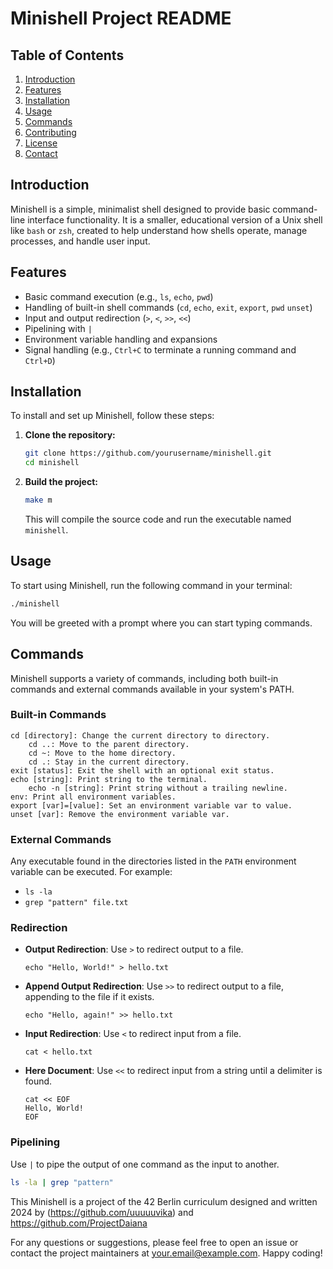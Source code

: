 # Minishell Project README

## Table of Contents

1. [Introduction](#introduction)
2. [Features](#features)
3. [Installation](#installation)
4. [Usage](#usage)
5. [Commands](#commands)
6. [Contributing](#contributing)
7. [License](#license)
8. [Contact](#contact)

## Introduction

Minishell is a simple, minimalist shell designed to provide basic command-line interface functionality. It is a smaller, educational version of a Unix shell like `bash` or `zsh`, created to help understand how shells operate, manage processes, and handle user input.

## Features

- Basic command execution (e.g., `ls`, `echo`, `pwd`)
- Handling of built-in shell commands (`cd`, `echo`, `exit`, `export`, `pwd` `unset`)
- Input and output redirection (`>`, `<`, `>>`, `<<`)
- Pipelining with `|`
- Environment variable handling and expansions
- Signal handling (e.g., `Ctrl+C` to terminate a running command and `Ctrl+D`)

## Installation

To install and set up Minishell, follow these steps:

1. **Clone the repository:**

    ```bash
    git clone https://github.com/yourusername/minishell.git
    cd minishell
    ```

2. **Build the project:**

    ```bash
    make m
    ```

    This will compile the source code and run the executable named `minishell`.

## Usage

To start using Minishell, run the following command in your terminal:

```bash
./minishell
```

You will be greeted with a prompt where you can start typing commands.

## Commands

Minishell supports a variety of commands, including both built-in commands and external commands available in your system's PATH.

### Built-in Commands

    cd [directory]: Change the current directory to directory.
        cd ..: Move to the parent directory.
        cd ~: Move to the home directory.
        cd .: Stay in the current directory.
    exit [status]: Exit the shell with an optional exit status.
    echo [string]: Print string to the terminal.
        echo -n [string]: Print string without a trailing newline.
    env: Print all environment variables.
    export [var]=[value]: Set an environment variable var to value.
    unset [var]: Remove the environment variable var.

### External Commands

Any executable found in the directories listed in the `PATH` environment variable can be executed. For example:

- `ls -la`
- `grep "pattern" file.txt`

### Redirection

- **Output Redirection**: Use `>` to redirect output to a file.

    ```minishell
    echo "Hello, World!" > hello.txt

    ```
- **Append Output Redirection**: Use `>>` to redirect output to a file, appending to the file if it exists.

    ```minishell
    echo "Hello, again!" >> hello.txt
    ```

- **Input Redirection**: Use `<` to redirect input from a file.

    ```minishell
    cat < hello.txt
    ```

- **Here Document**: Use `<<` to redirect input from a string until a delimiter is found.

    ```minishell
    cat << EOF
    Hello, World!
    EOF
    ```

### Pipelining

Use `|` to pipe the output of one command as the input to another.

```bash
ls -la | grep "pattern"
```

This Minishell is a project of the 42 Berlin curriculum designed and written 2024 by (https://github.com/uuuuuvika) and https://github.com/ProjectDaiana

For any questions or suggestions, please feel free to open an issue or contact the project maintainers at your.email@example.com.
Happy coding!

